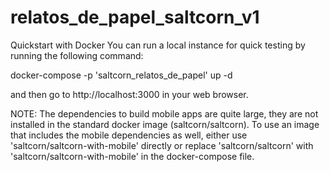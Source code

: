 # relatos_de_papel_saltcorn_v1


Quickstart with Docker
You can run a local instance for quick testing by running the following command:

docker-compose -p 'saltcorn_relatos_de_papel' up -d

and then go to http://localhost:3000 in your web browser.

NOTE: The dependencies to build mobile apps are quite large, they are not installed in the standard docker image (saltcorn/saltcorn). To use an image that includes the mobile dependencies as well, either use 'saltcorn/saltcorn-with-mobile' directly or replace 'saltcorn/saltcorn' with 'saltcorn/saltcorn-with-mobile' in the docker-compose file.
